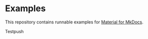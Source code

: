 # Examples

This repository contains runnable examples for [Material for MkDocs].

  [Material for MkDocs]: https://squidfunk.github.io/mkdocs-material/

Testpush
